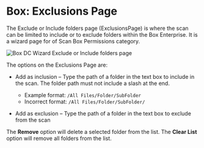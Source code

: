 # Box: Exclusions Page

The Exclude or Include folders page (ExclusionsPage) is where the scan can be limited to include or
to exclude folders within the Box Enterprise. It is a wizard page for of Scan Box Permissions
category.

![Box DC Wizard Exclude or Include folders page](/img/versioned_docs/accessanalyzer_11.6/accessanalyzer/admin/datacollector/box/exclusions.webp)

The options on the Exclusions Page are:

- Add as inclusion – Type the path of a folder in the text box to include in the scan. The folder
  path must not include a slash at the end.

  - Example format: `/All Files/Folder/SubFolder`
  - Incorrect format: `/All Files/Folder/SubFolder/`

- Add as exclusion – Type the path of a folder in the text box to exclude from the scan

The **Remove** option will delete a selected folder from the list. The **Clear List** option will
remove all folders from the list.
